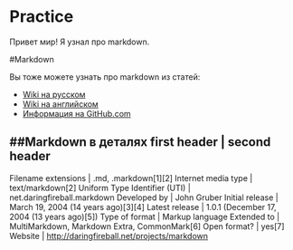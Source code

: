 # Practice
Привет мир!
Я узнал про markdown.

#Markdown

Вы тоже можете узнать про markdown из статей:
* [Wiki на русском](https://ru.wikipedia.org/wiki/Markdown)
* [Wiki на английском](https://en.wikipedia.org/wiki/Markdown)
* [Информация на GitHub.com](https://guides.github.com/features/mastering-markdown)

##Markdown в деталях
first header | second header
----------------------------
Filename extensions | .md, .markdown[1][2]
Internet media type | text/markdown[2]
Uniform Type Identifier (UTI) | net.daringfireball.markdown
Developed by | John Gruber
Initial release | March 19, 2004 (14 years ago)[3][4]
Latest release | 1.0.1 (December 17, 2004 (13 years ago)[5])
Type of format | Markup language
Extended to | MultiMarkdown, Markdown Extra, CommonMark[6]
Open format? | yes[7]
Website | http://daringfireball.net/projects/markdown
